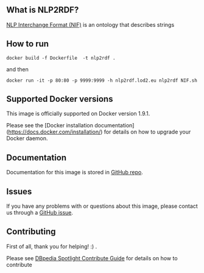 ## What is NLP2RDF?

[NLP Interchange Format (NIF)](http://github.com/NLP2RDF/software/wiki/Introduction-to-NIF) is an ontology that describes strings 

## How to run

``docker build -f Dockerfile  -t nlp2rdf .``

and then

``docker run -it -p 80:80 -p 9999:9999 -h nlp2rdf.lod2.eu nlp2rdf NIF.sh``

## Supported Docker versions
This image is officially supported on Docker version 1.9.1.

Please see the [Docker installation documentation] (https://docs.docker.com/installation/) for details on how to upgrade your Docker daemon.

## Documentation

Documentation for this image is stored in [GitHub repo](http://www.google.com).

## Issues
If you have any problems with or questions about this image, please contact us through a [GitHub issue](http://github.com/NLP2RDF/software/issues).


## Contributing

First of all, thank you for helping! :) .

Please see [DBpedia Spotlight Contribute Guide](https://github.com/dbpedia-spotlight/dbpedia-spotlight/wiki/Contributing) for details on how to contribute
